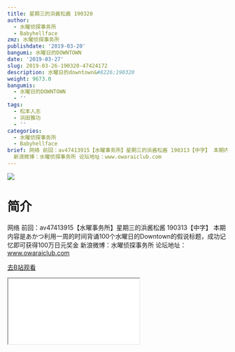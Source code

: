 ```yaml
---
title: 星期三的浜酱松酱 190320
author:
  - 水曜侦探事务所
  - Babyhellface
zmz: 水曜侦探事务所
publishdate: '2019-03-20'
bangumi: 水曜日的DOWNTOWN
date: '2019-03-27'
slug: 2019-03-26-190320-47424172
description: 水曜日的downtown&#8226;190320
weight: 9673.0
bangumis:
  - 水曜日的DOWNTOWN
  - ''
tags:
  - 松本人志
  - 浜田雅功
  - ''
categories:
  - 水曜侦探事务所
  - Babyhellface
brief: 网络 前回：av47413915【水曜事务所】星期三的浜酱松酱 190313【中字】 本期内容是あかつ利用一周的时间背诵100个水曜日的Downtown的假说标题，成功记忆即可获得100万日元奖金
  新浪微博：水曜侦探事务所 论坛地址：www.owaraiclub.com
---
```

![](https://i.imgur.com/fCjY8qf.jpg)
# 简介  
网络
前回：av47413915【水曜事务所】星期三的浜酱松酱 190313【中字】
本期内容是あかつ利用一周的时间背诵100个水曜日的Downtown的假说标题，成功记忆即可获得100万日元奖金
新浪微博：水曜侦探事务所    论坛地址：www.owaraiclub.com  

[去B站观看](https://www.bilibili.com/video/av47424172/)
<div class ="resp-container"><iframe class="testiframe" src="//player.bilibili.com/player.html?aid=47424172"", scrolling="no", allowfullscreen="true" > </iframe></div> 
